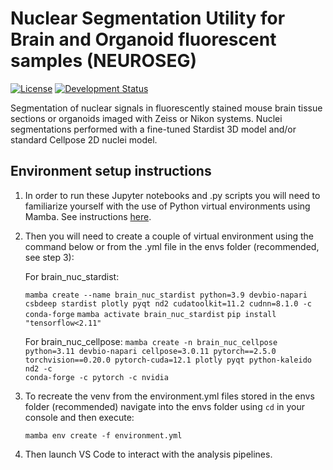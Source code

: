 <h1>Nuclear Segmentation Utility for Brain and Organoid fluorescent samples (NEUROSEG)</h1>

[![License](https://img.shields.io/pypi/l/napari-accelerated-pixel-and-object-classification.svg?color=green)](https://github.com/adiezsanchez/brain_tissue_nuc_segm/blob/main/LICENSE)
[![Development Status](https://img.shields.io/pypi/status/napari-accelerated-pixel-and-object-classification.svg)](https://en.wikipedia.org/wiki/Software_release_life_cycle#Alpha)

Segmentation of nuclear signals in fluorescently stained mouse brain tissue sections or organoids imaged with Zeiss or Nikon systems. Nuclei segmentations performed with a fine-tuned Stardist 3D model and/or standard Cellpose 2D nuclei model.

<h2>Environment setup instructions</h2>

1. In order to run these Jupyter notebooks and .py scripts you will need to familiarize yourself with the use of Python virtual environments using Mamba. See instructions [here](https://biapol.github.io/blog/mara_lampert/getting_started_with_mambaforge_and_python/readme.html).

2. Then you will need to create a couple of virtual environment using the command below or from the .yml file in the envs folder (recommended, see step 3):

    For brain_nuc_stardist:

   <code>mamba create --name brain_nuc_stardist python=3.9 devbio-napari csbdeep stardist plotly pyqt nd2 cudatoolkit=11.2 cudnn=8.1.0 -c conda-forge</code>
   <code>mamba activate brain_nuc_stardist</code>
   <code>pip install "tensorflow<2.11"</code>

   For brain_nuc_cellpose:
   <code>mamba create -n brain_nuc_cellpose python=3.11 devbio-napari cellpose=3.0.11 pytorch==2.5.0 torchvision==0.20.0 pytorch-cuda=12.1 plotly pyqt python-kaleido nd2 -c conda-forge -c pytorch -c nvidia</code>

3. To recreate the venv from the environment.yml files stored in the envs folder (recommended) navigate into the envs folder using <code>cd</code> in your console and then execute:

   <code>mamba env create -f environment.yml</code>

4. Then launch VS Code to interact with the analysis pipelines.